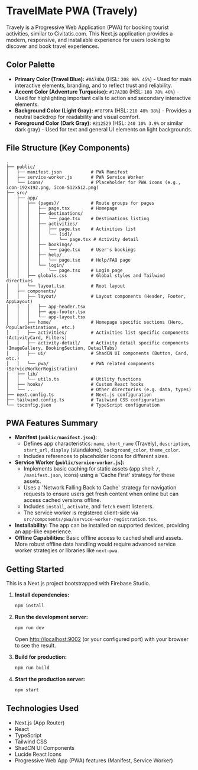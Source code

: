 # TravelMate PWA (Travely)

Travely is a Progressive Web Application (PWA) for booking tourist activities, similar to Civitatis.com. This Next.js application provides a modern, responsive, and installable experience for users looking to discover and book travel experiences.

## Color Palette

-   **Primary Color (Travel Blue):** `#0A74DA` (HSL: `208 90% 45%`) - Used for main interactive elements, branding, and to reflect trust and reliability.
-   **Accent Color (Adventure Turquoise):** `#17A2B8` (HSL: `188 78% 40%`) - Used for highlighting important calls to action and secondary interactive elements.
-   **Background Color (Light Gray):** `#F8F9FA` (HSL: `210 40% 98%`) - Provides a neutral backdrop for readability and visual comfort.
-   **Foreground Color (Dark Gray):** `#212529` (HSL: `240 10% 3.9%` or similar dark gray) - Used for text and general UI elements on light backgrounds.

## File Structure (Key Components)

```
.
├── public/
│   ├── manifest.json           # PWA Manifest
│   ├── service-worker.js       # PWA Service Worker
│   └── icons/                  # Placeholder for PWA icons (e.g., icon-192x192.png, icon-512x512.png)
├── src/
│   ├── app/
│   │   ├── (pages)/            # Route groups for pages
│   │   │   ├── page.tsx        # Homepage
│   │   │   ├── destinations/
│   │   │   │   └── page.tsx    # Destinations listing
│   │   │   ├── activities/
│   │   │   │   ├── page.tsx    # Activities list
│   │   │   │   └── [id]/
│   │   │   │       └── page.tsx # Activity detail
│   │   │   ├── bookings/
│   │   │   │   └── page.tsx    # User's bookings
│   │   │   ├── help/
│   │   │   │   └── page.tsx    # Help/FAQ page
│   │   │   └── login/
│   │   │       └── page.tsx    # Login page
│   │   ├── globals.css         # Global styles and Tailwind directives
│   │   └── layout.tsx          # Root layout
│   ├── components/
│   │   ├── layout/             # Layout components (Header, Footer, AppLayout)
│   │   │   ├── app-header.tsx
│   │   │   ├── app-footer.tsx
│   │   │   └── app-layout.tsx
│   │   ├── home/               # Homepage specific sections (Hero, PopularDestinations, etc.)
│   │   ├── activities/         # Activities list specific components (ActivityCard, Filters)
│   │   ├── activity-detail/    # Activity detail specific components (ImageGallery, BookingSection, DetailTabs)
│   │   ├── ui/                 # ShadCN UI components (Button, Card, etc.)
│   │   └── pwa/                # PWA related components (ServiceWorkerRegistration)
│   ├── lib/
│   │   └── utils.ts            # Utility functions
│   ├── hooks/                  # Custom React hooks
│   └── ...                     # Other directories (e.g. data, types)
├── next.config.ts              # Next.js configuration
├── tailwind.config.ts          # Tailwind CSS configuration
└── tsconfig.json               # TypeScript configuration
```

## PWA Features Summary

-   **Manifest (`public/manifest.json`):**
    -   Defines app characteristics: `name`, `short_name` (Travely), `description`, `start_url`, `display` (standalone), `background_color`, `theme_color`.
    -   Includes references to placeholder icons for different sizes.
-   **Service Worker (`public/service-worker.js`):**
    -   Implements basic caching for static assets (app shell: `/`, `/manifest.json`, icons) using a 'Cache First' strategy for these assets.
    -   Uses a 'Network Falling Back to Cache' strategy for navigation requests to ensure users get fresh content when online but can access cached versions offline.
    -   Includes `install`, `activate`, and `fetch` event listeners.
    -   The service worker is registered client-side via `src/components/pwa/service-worker-registration.tsx`.
-   **Installability:** The app can be installed on supported devices, providing an app-like experience.
-   **Offline Capabilities:** Basic offline access to cached shell and assets. More robust offline data handling would require advanced service worker strategies or libraries like `next-pwa`.

## Getting Started

This is a Next.js project bootstrapped with Firebase Studio.

1.  **Install dependencies:**
    ```bash
    npm install
    ```
2.  **Run the development server:**
    ```bash
    npm run dev
    ```
    Open [http://localhost:9002](http://localhost:9002) (or your configured port) with your browser to see the result.

3.  **Build for production:**
    ```bash
    npm run build
    ```

4.  **Start the production server:**
    ```bash
    npm start
    ```

## Technologies Used

-   Next.js (App Router)
-   React
-   TypeScript
-   Tailwind CSS
-   ShadCN UI Components
-   Lucide React Icons
-   Progressive Web App (PWA) features (Manifest, Service Worker)
```